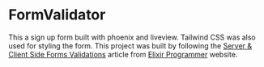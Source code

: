 # FormValidator

This a sign up form built with phoenix and liveview. Tailwind CSS was also used for styling the form. This project was built by following the [Server & Client Side Forms Validations](https://elixirprogrammer.com/learn/elixir-phoenix-liveview-forms-server-and-client-side-validations-tailwind-css-no-javascript/) article from [Elixir Programmer](https://elixirprogrammer.com/) website.

